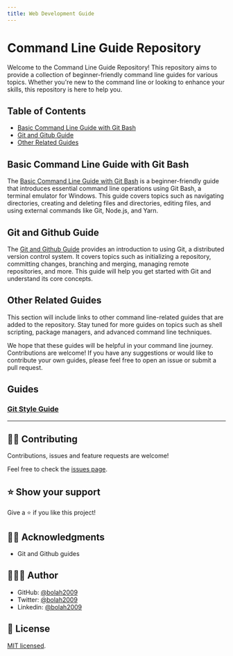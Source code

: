 ```yaml
---
title: Web Development Guide
---
```


# Command Line Guide Repository

Welcome to the Command Line Guide Repository! This repository aims to provide a collection of beginner-friendly command line guides for various topics. Whether you're new to the command line or looking to enhance your skills, this repository is here to help you.

## Table of Contents

- [Basic Command Line Guide with Git Bash](guide/01-basic-command-line.md)
- [Git and Gitub Guide](guide/02-git-and-github.md)
- [Other Related Guides](#other-related-guides)

## Basic Command Line Guide with Git Bash

The [Basic Command Line Guide with Git Bash](01-basic-guide.md) is a beginner-friendly guide that introduces essential command line operations using Git Bash, a terminal emulator for Windows. This guide covers topics such as navigating directories, creating and deleting files and directories, editing files, and using external commands like Git, Node.js, and Yarn.

## Git and Github Guide

The [Git and Github Guide](02-git-and-github.md) provides an introduction to using Git, a distributed version control system. It covers topics such as initializing a repository, committing changes, branching and merging, managing remote repositories, and more. This guide will help you get started with Git and understand its core concepts.

## Other Related Guides

This section will include links to other command line-related guides that are added to the repository. Stay tuned for more guides on topics such as shell scripting, package managers, and advanced command line techniques.

We hope that these guides will be helpful in your command line journey. Contributions are welcome! If you have any suggestions or would like to contribute your own guides, please feel free to open an issue or submit a pull request.

## Guides

### [Git Style Guide](style-guide/git.md)

---

## 🤝🏾 Contributing

Contributions, issues and feature requests are welcome!

Feel free to check the [issues page](../../issues).

## ⭐️ Show your support

Give a ⭐️ if you like this project!

## 🙏🏾 Acknowledgments

- Git and Github guides

## 👨🏽‍💻 Author

- GitHub: [@bolah2009](https://github.com/bolah2009)
- Twitter: [@bolah2009](https://twitter.com/bolah2009)
- Linkedin: [@bolah2009](https://www.linkedin.com/in/bolah2009/)

## 📝 License

[MIT licensed](./LICENSE).
